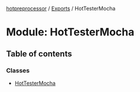 [hotpreprocessor](../README.md) / [Exports](../modules.md) / HotTesterMocha

# Module: HotTesterMocha

## Table of contents

### Classes

- [HotTesterMocha](../classes/hottestermocha.hottestermocha-1.md)
